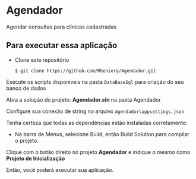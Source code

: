 # Agendador
Agendar consultas para clínicas cadastradas

## Para executar essa aplicação

* Clone este repositório
  ```
  $ git clone https://github.com/Rheniery/Agendador.git
  ```

Execute os scripts disponíveis na pasta `DataBaseSql` para criação do seu banco de dados

Abra a solução do projeto: **Agendador.sln** na pasta Agendador

Configure sua conexão de string no arquivo `Agendador\appsettings.json`

Tenha certeza que todas as dependências estão instaladas corretamente:
* Na barra de Menus, selecione Build, então Build Solution para compilar o projeto. 

Clique com o botão direito no projeto **Agendador** e indique o mesmo como **Projeto de Inicialização**

Então, você poderá executar sua aplicação.
